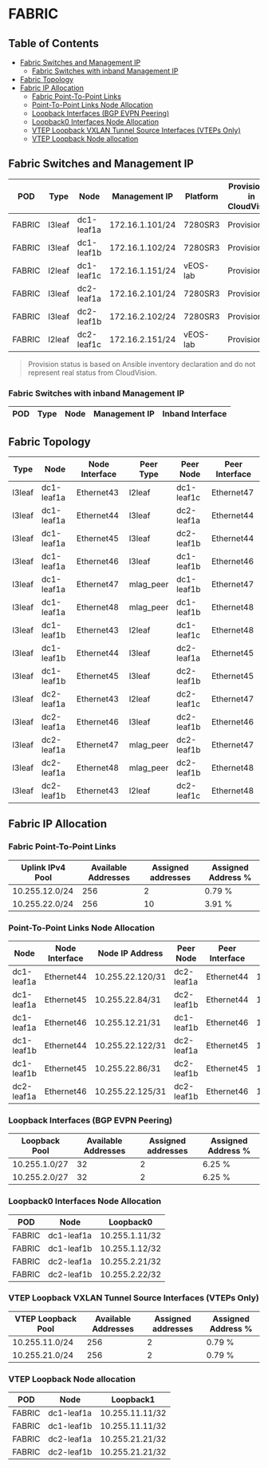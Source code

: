 # FABRIC

## Table of Contents

- [Fabric Switches and Management IP](#fabric-switches-and-management-ip)
  - [Fabric Switches with inband Management IP](#fabric-switches-with-inband-management-ip)
- [Fabric Topology](#fabric-topology)
- [Fabric IP Allocation](#fabric-ip-allocation)
  - [Fabric Point-To-Point Links](#fabric-point-to-point-links)
  - [Point-To-Point Links Node Allocation](#point-to-point-links-node-allocation)
  - [Loopback Interfaces (BGP EVPN Peering)](#loopback-interfaces-bgp-evpn-peering)
  - [Loopback0 Interfaces Node Allocation](#loopback0-interfaces-node-allocation)
  - [VTEP Loopback VXLAN Tunnel Source Interfaces (VTEPs Only)](#vtep-loopback-vxlan-tunnel-source-interfaces-vteps-only)
  - [VTEP Loopback Node allocation](#vtep-loopback-node-allocation)

## Fabric Switches and Management IP

| POD | Type | Node | Management IP | Platform | Provisioned in CloudVision | Serial Number |
| --- | ---- | ---- | ------------- | -------- | -------------------------- | ------------- |
| FABRIC | l3leaf | dc1-leaf1a | 172.16.1.101/24 | 7280SR3 | Provisioned | - |
| FABRIC | l3leaf | dc1-leaf1b | 172.16.1.102/24 | 7280SR3 | Provisioned | - |
| FABRIC | l2leaf | dc1-leaf1c | 172.16.1.151/24 | vEOS-lab | Provisioned | - |
| FABRIC | l3leaf | dc2-leaf1a | 172.16.2.101/24 | 7280SR3 | Provisioned | - |
| FABRIC | l3leaf | dc2-leaf1b | 172.16.2.102/24 | 7280SR3 | Provisioned | - |
| FABRIC | l2leaf | dc2-leaf1c | 172.16.2.151/24 | vEOS-lab | Provisioned | - |

> Provision status is based on Ansible inventory declaration and do not represent real status from CloudVision.

### Fabric Switches with inband Management IP

| POD | Type | Node | Management IP | Inband Interface |
| --- | ---- | ---- | ------------- | ---------------- |

## Fabric Topology

| Type | Node | Node Interface | Peer Type | Peer Node | Peer Interface |
| ---- | ---- | -------------- | --------- | ----------| -------------- |
| l3leaf | dc1-leaf1a | Ethernet43 | l2leaf | dc1-leaf1c | Ethernet47 |
| l3leaf | dc1-leaf1a | Ethernet44 | l3leaf | dc2-leaf1a | Ethernet44 |
| l3leaf | dc1-leaf1a | Ethernet45 | l3leaf | dc2-leaf1b | Ethernet44 |
| l3leaf | dc1-leaf1a | Ethernet46 | l3leaf | dc1-leaf1b | Ethernet46 |
| l3leaf | dc1-leaf1a | Ethernet47 | mlag_peer | dc1-leaf1b | Ethernet47 |
| l3leaf | dc1-leaf1a | Ethernet48 | mlag_peer | dc1-leaf1b | Ethernet48 |
| l3leaf | dc1-leaf1b | Ethernet43 | l2leaf | dc1-leaf1c | Ethernet48 |
| l3leaf | dc1-leaf1b | Ethernet44 | l3leaf | dc2-leaf1a | Ethernet45 |
| l3leaf | dc1-leaf1b | Ethernet45 | l3leaf | dc2-leaf1b | Ethernet45 |
| l3leaf | dc2-leaf1a | Ethernet43 | l2leaf | dc2-leaf1c | Ethernet47 |
| l3leaf | dc2-leaf1a | Ethernet46 | l3leaf | dc2-leaf1b | Ethernet46 |
| l3leaf | dc2-leaf1a | Ethernet47 | mlag_peer | dc2-leaf1b | Ethernet47 |
| l3leaf | dc2-leaf1a | Ethernet48 | mlag_peer | dc2-leaf1b | Ethernet48 |
| l3leaf | dc2-leaf1b | Ethernet43 | l2leaf | dc2-leaf1c | Ethernet48 |

## Fabric IP Allocation

### Fabric Point-To-Point Links

| Uplink IPv4 Pool | Available Addresses | Assigned addresses | Assigned Address % |
| ---------------- | ------------------- | ------------------ | ------------------ |
| 10.255.12.0/24 | 256 | 2 | 0.79 % |
| 10.255.22.0/24 | 256 | 10 | 3.91 % |

### Point-To-Point Links Node Allocation

| Node | Node Interface | Node IP Address | Peer Node | Peer Interface | Peer IP Address |
| ---- | -------------- | --------------- | --------- | -------------- | --------------- |
| dc1-leaf1a | Ethernet44 | 10.255.22.120/31 | dc2-leaf1a | Ethernet44 | 10.255.22.121/31 |
| dc1-leaf1a | Ethernet45 | 10.255.22.84/31 | dc2-leaf1b | Ethernet44 | 10.255.22.85/31 |
| dc1-leaf1a | Ethernet46 | 10.255.12.21/31 | dc1-leaf1b | Ethernet46 | 10.255.12.20/31 |
| dc1-leaf1b | Ethernet44 | 10.255.22.122/31 | dc2-leaf1a | Ethernet45 | 10.255.22.123/31 |
| dc1-leaf1b | Ethernet45 | 10.255.22.86/31 | dc2-leaf1b | Ethernet45 | 10.255.22.87/31 |
| dc2-leaf1a | Ethernet46 | 10.255.22.125/31 | dc2-leaf1b | Ethernet46 | 10.255.22.124/31 |

### Loopback Interfaces (BGP EVPN Peering)

| Loopback Pool | Available Addresses | Assigned addresses | Assigned Address % |
| ------------- | ------------------- | ------------------ | ------------------ |
| 10.255.1.0/27 | 32 | 2 | 6.25 % |
| 10.255.2.0/27 | 32 | 2 | 6.25 % |

### Loopback0 Interfaces Node Allocation

| POD | Node | Loopback0 |
| --- | ---- | --------- |
| FABRIC | dc1-leaf1a | 10.255.1.11/32 |
| FABRIC | dc1-leaf1b | 10.255.1.12/32 |
| FABRIC | dc2-leaf1a | 10.255.2.21/32 |
| FABRIC | dc2-leaf1b | 10.255.2.22/32 |

### VTEP Loopback VXLAN Tunnel Source Interfaces (VTEPs Only)

| VTEP Loopback Pool | Available Addresses | Assigned addresses | Assigned Address % |
| --------------------- | ------------------- | ------------------ | ------------------ |
| 10.255.11.0/24 | 256 | 2 | 0.79 % |
| 10.255.21.0/24 | 256 | 2 | 0.79 % |

### VTEP Loopback Node allocation

| POD | Node | Loopback1 |
| --- | ---- | --------- |
| FABRIC | dc1-leaf1a | 10.255.11.11/32 |
| FABRIC | dc1-leaf1b | 10.255.11.11/32 |
| FABRIC | dc2-leaf1a | 10.255.21.21/32 |
| FABRIC | dc2-leaf1b | 10.255.21.21/32 |
